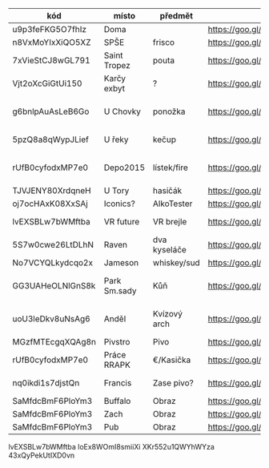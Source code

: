 kód              | místo        | předmět      | mapa                                  | nápověda  | text 
-----------------|--------------|--------------|---------------------------------------|-----------|----- 
u9p3feFKG5O7fhIz | Doma         |              | https://goo.gl/maps/AtPScojmY5NkPdQZ6 ||
n8VxMoYIxXiQO5XZ | SPŠE         | frisco       | https://goo.gl/maps/c4hDHpWrwXES2YRf8 | Hádanka? |
7xVieStCJ8wGL791 | Saint Tropez | pouta        | https://goo.gl/maps/FAkiUrmNQi7n4Xy68 | Četník |
Vjt2oXcGiGtUi150 | Karčy exbyt  | ?            | https://goo.gl/maps/4RFCf4KUbotTS1xG6 | |
g6bnlpAuAsLeB6Go | U Chovky     | ponožka      | https://goo.gl/maps/tLF9kGCab4KqvMKc6 | Fotka gauče z yogamatu |
5pzQ8a8qWypJLief | U řeky       | kečup        | https://goo.gl/maps/LuRWwe38jkGVWAcT9 | Fotka s kečupem |
rUfB0cyfodxMP7e0 | Depo2015     | lístek/fire  | https://goo.gl/maps/SBnRgbcoQohe8fVQ7 | autobus s logem rfp / 2015 |
TJVJENY80XrdqneH | U Tory       | hasičák      | https://goo.gl/maps/yuavHrG2XqV9dUmv5 | |
oj7ocHAxK08XxSAj | Iconics?     | AlkoTester   | https://goo.gl/maps/1hzCxRf3E38D2qa7A | |
lvEXSBLw7bWMftba | VR future    | VR brejle    | https://goo.gl/maps/xKHu18gAAfQ68e4D9 | | 25. narozeniny
5S7w0cwe26LtDLhN | Raven        | dva kyseláče | https://goo.gl/maps/CRvrjudo3r4wm3vL7 | Edgar Allan Poe |
No7VCYQLkydcqo2x | Jameson      | whiskey/sud  | https://goo.gl/maps/xGXTX7fcbEtuaftJ9 | Za irsko! |
GG3UAHeOLNlGnS8k | Park Sm.sady | Kůň          | https://goo.gl/maps/xCQ6KmkxaUSwD8YB6 | Sv. václav na koni | Němé kino - sv. václav
uoU3leDkv8uNsAg6 | Anděl        | Kvízový arch | https://goo.gl/maps/6itMN7PZkf32kSQJ8 | Logo pozo křehké | 
MGzfMTEcgqXQAg8n | Pivstro      | Pivo         | https://goo.gl/maps/spob3TjnXK7eGqxs7 | |
rUfB0cyfodxMP7e0 | Práce RRAPK  | €/Kasička    | https://goo.gl/maps/N25S2G8PpwZAPTLh9 | |
nq0ikdi1s7djstQn | Francis      | Zase pivo?   | https://goo.gl/maps/MgYvaADUBSEPEw6v5 | | Možná konec?
SaMfdcBmF6PloYm3 | Buffalo      | Obraz        | https://goo.gl/maps/TXr5K8Nd986dPh6T7 || Konec
SaMfdcBmF6PloYm3 | Zach         | Obraz        | https://goo.gl/maps/zQLF45PrTaLCi2xL8 || Konec
SaMfdcBmF6PloYm3 | Pub          | Obraz        | https://goo.gl/maps/gC3ChM5ZDo3jDajE8 || Konec

lvEXSBLw7bWMftba
loEx8WOmI8smiiXi
XKr552u1QWYhWYza
43xQyPekUtIXD0vn